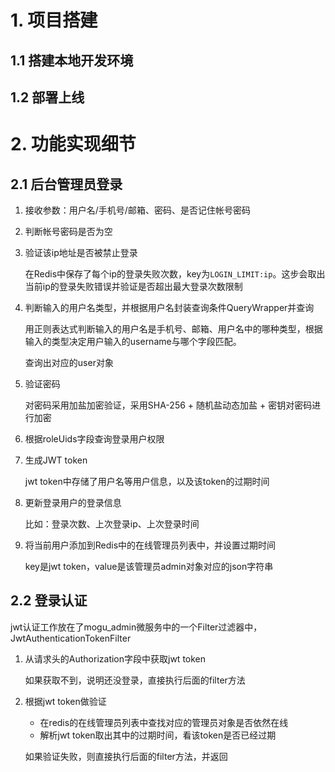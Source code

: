 # 1. 项目搭建

## 1.1 搭建本地开发环境

## 1.2 部署上线

# 2. 功能实现细节

## 2.1 后台管理员登录

1. 接收参数：用户名/手机号/邮箱、密码、是否记住帐号密码

2. 判断帐号密码是否为空

3. 验证该ip地址是否被禁止登录

   在Redis中保存了每个ip的登录失败次数，key为`LOGIN_LIMIT:ip`。这步会取出当前ip的登录失败错误并验证是否超出最大登录次数限制

4. 判断输入的用户名类型，并根据用户名封装查询条件QueryWrapper并查询

   用正则表达式判断输入的用户名是手机号、邮箱、用户名中的哪种类型，根据输入的类型决定用户输入的username与哪个字段匹配。

   查询出对应的user对象

5. 验证密码

   对密码采用加盐加密验证，采用SHA-256 + 随机盐动态加盐 + 密钥对密码进行加密

6. 根据roleUids字段查询登录用户权限

7. 生成JWT token

   jwt token中存储了用户名等用户信息，以及该token的过期时间

8. 更新登录用户的登录信息

   比如：登录次数、上次登录ip、上次登录时间

9. 将当前用户添加到Redis中的在线管理员列表中，并设置过期时间

   key是jwt token，value是该管理员admin对象对应的json字符串

## 2.2 登录认证

jwt认证工作放在了mogu_admin微服务中的一个Filter过滤器中，JwtAuthenticationTokenFilter

1. 从请求头的Authorization字段中获取jwt token

   如果获取不到，说明还没登录，直接执行后面的filter方法

2. 根据jwt token做验证

   - 在redis的在线管理员列表中查找对应的管理员对象是否依然在线
   - 解析jwt token取出其中的过期时间，看该token是否已经过期

   如果验证失败，则直接执行后面的filter方法，并返回